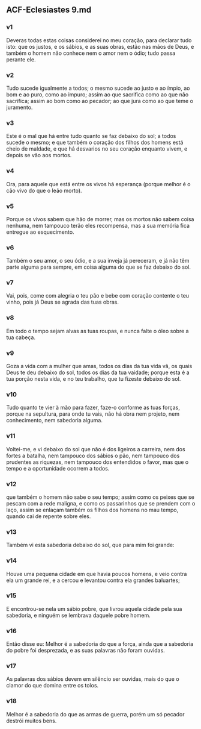 ## ACF-Eclesiastes 9.md
### v1
 Deveras todas estas coisas considerei no meu coração, para declarar tudo isto: que os justos, e os sábios, e as suas obras, estão nas mãos de Deus, e também o homem não conhece nem o amor nem o ódio; tudo passa perante ele.
### v2
 Tudo sucede igualmente a todos; o mesmo sucede ao justo e ao ímpio, ao bom e ao puro, como ao impuro; assim ao que sacrifica como ao que não sacrifica; assim ao bom como ao pecador; ao que jura como ao que teme o juramento.
### v3
 Este é o mal que há entre tudo quanto se faz debaixo do sol; a todos sucede o mesmo; e que também o coração dos filhos dos homens está cheio de maldade, e que há desvarios no seu coração enquanto vivem, e depois se vão aos mortos.
### v4
 Ora, para aquele que está entre os vivos há esperança (porque melhor é o cão vivo do que o leão morto).
### v5
 Porque os vivos sabem que hão de morrer, mas os mortos não sabem coisa nenhuma, nem tampouco terão eles recompensa, mas a sua memória fica entregue ao esquecimento.
### v6
 Também o seu amor, o seu ódio, e a sua inveja já pereceram, e já não têm parte alguma para sempre, em coisa alguma do que se faz debaixo do sol.
### v7
 Vai, pois, come com alegria o teu pão e bebe com coração contente o teu vinho, pois já Deus se agrada das tuas obras.
### v8
 Em todo o tempo sejam alvas as tuas roupas, e nunca falte o óleo sobre a tua cabeça.
### v9
 Goza a vida com a mulher que amas, todos os dias da tua vida vã, os quais Deus te deu debaixo do sol, todos os dias da tua vaidade; porque esta é a tua porção nesta vida, e no teu trabalho, que tu fizeste debaixo do sol.
### v10
 Tudo quanto te vier à mão para fazer, faze-o conforme as tuas forças, porque na sepultura, para onde tu vais, não há obra nem projeto, nem conhecimento, nem sabedoria alguma.
### v11
 Voltei-me, e vi debaixo do sol que não é dos ligeiros a carreira, nem dos fortes a batalha, nem tampouco dos sábios o pão, nem tampouco dos prudentes as riquezas, nem tampouco dos entendidos o favor, mas que o tempo e a oportunidade ocorrem a todos.
### v12
 que também o homem não sabe o seu tempo; assim como os peixes que se pescam com a rede maligna, e como os passarinhos que se prendem com o laço, assim se enlaçam também os filhos dos homens no mau tempo, quando cai de repente sobre eles.
### v13
 Também vi esta sabedoria debaixo do sol, que para mim foi grande:
### v14
 Houve uma pequena cidade em que havia poucos homens, e veio contra ela um grande rei, e a cercou e levantou contra ela grandes baluartes;
### v15
 E encontrou-se nela um sábio pobre, que livrou aquela cidade pela sua sabedoria, e ninguém se lembrava daquele pobre homem.
### v16
 Então disse eu: Melhor é a sabedoria do que a força, ainda que a sabedoria do pobre foi desprezada, e as suas palavras não foram ouvidas.
### v17
 As palavras dos sábios devem em silêncio ser ouvidas, mais do que o clamor do que domina entre os tolos.
### v18
 Melhor é a sabedoria do que as armas de guerra, porém um só pecador destrói muitos bens.
